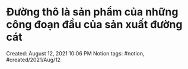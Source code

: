 # Đường thô là sản phẩm của những công đoạn đầu của sản xuất đường cát

Created: August 12, 2021 10:06 PM
Notion tags: #notion, #created/2021/Aug/12